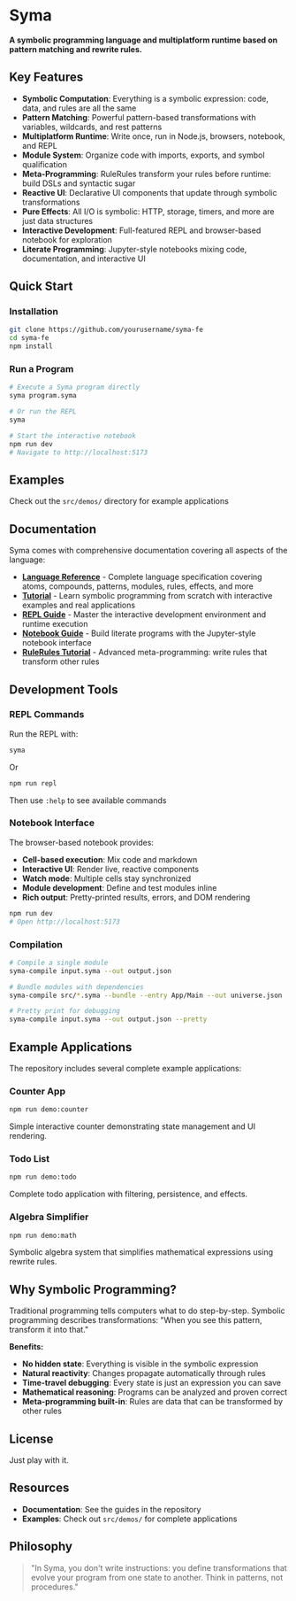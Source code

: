 # Syma

**A symbolic programming language and multiplatform runtime based on pattern matching and rewrite rules.**

## Key Features

- **Symbolic Computation**: Everything is a symbolic expression: code, data, and rules are all the same
- **Pattern Matching**: Powerful pattern-based transformations with variables, wildcards, and rest patterns
- **Multiplatform Runtime**: Write once, run in Node.js, browsers, notebook, and REPL
- **Module System**: Organize code with imports, exports, and symbol qualification
- **Meta-Programming**: RuleRules transform your rules before runtime: build DSLs and syntactic sugar
- **Reactive UI**: Declarative UI components that update through symbolic transformations
- **Pure Effects**: All I/O is symbolic: HTTP, storage, timers, and more are just data structures
- **Interactive Development**: Full-featured REPL and browser-based notebook for exploration
- **Literate Programming**: Jupyter-style notebooks mixing code, documentation, and interactive UI

## Quick Start

### Installation

```bash
git clone https://github.com/yourusername/syma-fe
cd syma-fe
npm install
```

### Run a Program

```bash
# Execute a Syma program directly
syma program.syma

# Or run the REPL
syma

# Start the interactive notebook
npm run dev
# Navigate to http://localhost:5173
```

## Examples

Check out the `src/demos/` directory for example applications

## Documentation

Syma comes with comprehensive documentation covering all aspects of the language:

- **[Language Reference](LANGUAGE.md)** - Complete language specification covering atoms, compounds, patterns, modules, rules, effects, and more
- **[Tutorial](TUTORIAL.md)** - Learn symbolic programming from scratch with interactive examples and real applications
- **[REPL Guide](REPL.md)** - Master the interactive development environment and runtime execution
- **[Notebook Guide](NOTEBOOK.md)** - Build literate programs with the Jupyter-style notebook interface
- **[RuleRules Tutorial](RULERULES-TUTORIAL.md)** - Advanced meta-programming: write rules that transform other rules

## Development Tools

### REPL Commands

Run the REPL with:

```bash
syma
```

Or

```bash
npm run repl
```

Then use `:help` to see available commands

### Notebook Interface

The browser-based notebook provides:

- **Cell-based execution**: Mix code and markdown
- **Interactive UI**: Render live, reactive components
- **Watch mode**: Multiple cells stay synchronized
- **Module development**: Define and test modules inline
- **Rich output**: Pretty-printed results, errors, and DOM rendering

```bash
npm run dev
# Open http://localhost:5173
```

### Compilation

```bash
# Compile a single module
syma-compile input.syma --out output.json

# Bundle modules with dependencies
syma-compile src/*.syma --bundle --entry App/Main --out universe.json

# Pretty print for debugging
syma-compile input.syma --out output.json --pretty
```


## Example Applications

The repository includes several complete example applications:

### Counter App
```bash
npm run demo:counter
```
Simple interactive counter demonstrating state management and UI rendering.

### Todo List
```bash
npm run demo:todo
```
Complete todo application with filtering, persistence, and effects.

### Algebra Simplifier
```bash
npm run demo:math
```
Symbolic algebra system that simplifies mathematical expressions using rewrite rules.

## Why Symbolic Programming?

Traditional programming tells computers what to do step-by-step. Symbolic programming describes transformations: "When you see this pattern, transform it into that."

**Benefits:**
- **No hidden state**: Everything is visible in the symbolic expression
- **Natural reactivity**: Changes propagate automatically through rules
- **Time-travel debugging**: Every state is just an expression you can save
- **Mathematical reasoning**: Programs can be analyzed and proven correct
- **Meta-programming built-in**: Rules are data that can be transformed by other rules

## License

Just play with it.

## Resources

- **Documentation**: See the guides in the repository
- **Examples**: Check out `src/demos/` for complete applications

## Philosophy

> "In Syma, you don't write instructions: you define transformations that evolve your program from one state to another. Think in patterns, not procedures."
